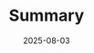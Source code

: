 ---
title: "Summary"
date: 2025-08-03
#description: "Compare lightweight text editors to full-featured IDEs for Python development. Learn how to set up VS Code with essential Python extensions and discover effective debugging techniques."
#tags: ["python", "vs code", "pycharm", "IDE", "text editors", "development environment", "debugging"]
categories: ["Python Series"]
series: ["Python Mastery"]
#series_order: 2
showToc: false
TocOpen: false
draft: false
#weight: 2
cover:
    image: "images/python-series/part2-cover.jpg"
    alt: "Python Development Environments"
    caption: "Choosing the right tools for Python development"
    relative: false
---